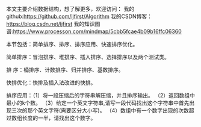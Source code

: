本文主要介绍数据结构，想了解更多，欢迎访问：
我的github:https://github.com/ljfirst/Algorithm
我的CSDN博客：https://blog.csdn.net/ljfirst 
我的知识图谱:https://www.processon.com/mindmap/5cbb5fcae4b09b16ffc06360

本节包括：简单排序、排序、排序应用、快速排序优化。

简单排序：冒泡排序、堆排序、插入排序、选择排序以及两个测试类。

排    序：桶排序、计数排序、归并排序、基数排序。

快排优化：快排及插入法改进的快排。

排序应用：（1）将一段压缩后的字符串解压缩，并且排序输出。
         （2）返回数组中最小的k个数。
         （3）给定一个英文字符串,请写一段代码找出这个字符串中首先出现三次的那个英文字符(需要区分大小写)。
         （4）数组中有一个数字出现的次数超过数组长度的一半，请找出这个数字。
